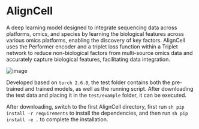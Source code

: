 # AlignCell

A deep learning model designed to integrate sequencing data across platforms, omics, and species by learning the biological features across various omics platforms, enabling the discovery of key factors. AlignCell uses the Performer encoder and a triplet loss function within a Triplet network to reduce non-biological factors from multi-source omics data and accurately capture biological features, facilitating data integration.

![image](https://github.com/user-attachments/assets/27ec253c-eee0-407a-b197-b25c1737def4)

Developed based on ```torch 2.6.0```, the test folder contains both the pre-trained and trained models, as well as the running script. After downloading the test data and placing it in the ```test/example``` folder, it can be executed.

After downloading, switch to the first AlignCell directory, first run  ```sh pip install -r requirements``` to install the dependencies, and then run ```sh pip install -e .``` to complete the installation.
